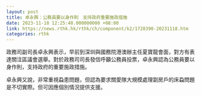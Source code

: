 ```yaml
---
layout: post
title: 卓永興：公務員要以身作則　支持政府重要施政措施
date: 2023-11-18 12:25:48.000000000 +08:00
link: https://news.rthk.hk/rthk/ch/component/k2/1728390-20231118.htm
categories: rthk
---
```


政務司副司長卓永興表示，早前到深圳與國務院港澳辦主任夏寶龍會面，對方有表達關注區議會選舉。對於政務司司長發信呼籲公務員投票，卓永興認為公務員要以身作則，支持政府的重要施政措施。

卓永興又說，非常重視蝨患問題，但認為要求關愛隊大規模處理劏房戶的床蝨問題是不切實際。但可因應個別情況提供支援。
